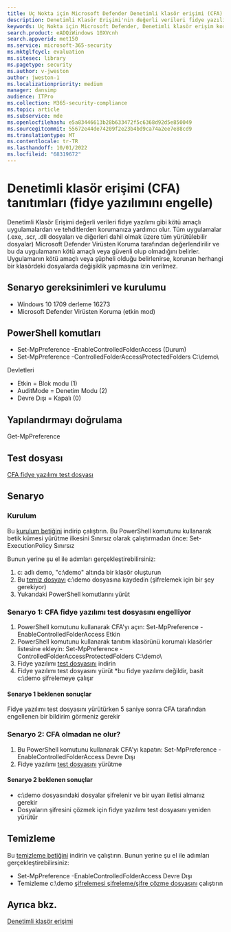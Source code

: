 ```yaml
---
title: Uç Nokta için Microsoft Defender Denetimli klasör erişimi (CFA) tanıtımları
description: Denetimli Klasör Erişimi'nin değerli verileri fidye yazılımı gibi kötü amaçlı uygulamalardan ve tehditlerden nasıl koruduğunu gösterir.
keywords: Uç Nokta için Microsoft Defender, Denetimli klasör erişim koruması, Denetimli klasör erişimi tanıtımı
search.product: eADQiWindows 10XVcnh
search.appverid: met150
ms.service: microsoft-365-security
ms.mktglfcycl: evaluation
ms.sitesec: library
ms.pagetype: security
ms.author: v-jweston
author: jweston-1
ms.localizationpriority: medium
manager: dansimp
audience: ITPro
ms.collection: M365-security-compliance
ms.topic: article
ms.subservice: mde
ms.openlocfilehash: e5a83446613b28b633472f5c6368d92d5e850049
ms.sourcegitcommit: 55672e44de74209f2e23b4bd9ca74a2ee7e88cd9
ms.translationtype: MT
ms.contentlocale: tr-TR
ms.lasthandoff: 10/01/2022
ms.locfileid: "68319672"
---
```

# <a name="controlled-folder-access-cfa-demonstrations-block-ransomware"></a>Denetimli klasör erişimi (CFA) tanıtımları (fidye yazılımını engelle)

Denetimli Klasör Erişimi değerli verileri fidye yazılımı gibi kötü amaçlı uygulamalardan ve tehditlerden korumanıza yardımcı olur. Tüm uygulamalar (.exe, .scr, .dll dosyaları ve diğerleri dahil olmak üzere tüm yürütülebilir dosyalar) Microsoft Defender Virüsten Koruma tarafından değerlendirilir ve bu da uygulamanın kötü amaçlı veya güvenli olup olmadığını belirler. Uygulamanın kötü amaçlı veya şüpheli olduğu belirlenirse, korunan herhangi bir klasördeki dosyalarda değişiklik yapmasına izin verilmez.

## <a name="scenario-requirements-and-setup"></a>Senaryo gereksinimleri ve kurulumu

- Windows 10 1709 derleme 16273
- Microsoft Defender Virüsten Koruma (etkin mod)

## <a name="powershell-commands"></a>PowerShell komutları

- Set-MpPreference -EnableControlledFolderAccess (Durum)
- Set-MpPreference -ControlledFolderAccessProtectedFolders C:\demo\

Devletleri
- Etkin = Blok modu (1)
- AuditMode = Denetim Modu (2)
- Devre Dışı = Kapalı (0)

## <a name="verify-configuration"></a>Yapılandırmayı doğrulama

Get-MpPreference

## <a name="test-file"></a>Test dosyası
[CFA fidye yazılımı test dosyası](https://demo.wd.microsoft.com/Content/ransomware_testfile_unsigned.exe)

## <a name="scenarios"></a>Senaryo

### <a name="setup"></a>Kurulum

Bu [kurulum betiğini](https://demo.wd.microsoft.com/Content/CFA_SetupScript.zip) indirip çalıştırın. Bu PowerShell komutunu kullanarak betik kümesi yürütme ilkesini Sınırsız olarak çalıştırmadan önce: Set-ExecutionPolicy Sınırsız

Bunun yerine şu el ile adımları gerçekleştirebilirsiniz:

1. c: adlı demo, "c:\demo" altında bir klasör oluşturun
2. Bu [temiz dosyayı](https://demo.wd.microsoft.com/Content/testfile_safe.txt) c:\demo dosyasına kaydedin (şifrelemek için bir şey gerekiyor)
3. Yukarıdaki PowerShell komutlarını yürüt

### <a name="scenario-1-cfa-blocks-ransomware-test-file"></a>Senaryo 1: CFA fidye yazılımı test dosyasını engelliyor

1. PowerShell komutunu kullanarak CFA'yı açın: Set-MpPreference -EnableControlledFolderAccess Etkin
2. PowerShell komutunu kullanarak tanıtım klasörünü korumalı klasörler listesine ekleyin: Set-MpPreference -ControlledFolderAccessProtectedFolders C:\demo\
3. Fidye yazılımı [test dosyasını](https://demo.wd.microsoft.com/Content/ransomware_testfile_unsigned.exe) indirin
4. Fidye yazılımı test dosyasını yürüt *bu fidye yazılımı değildir, basit c:\demo şifrelemeye çalışır

#### <a name="scenario-1-expected-results"></a>Senaryo 1 beklenen sonuçlar

Fidye yazılımı test dosyasını yürütürken 5 saniye sonra CFA tarafından engellenen bir bildirim görmeniz gerekir

### <a name="scenario-2-what-would-happen-without-cfa"></a>Senaryo 2: CFA olmadan ne olur?

1. Bu PowerShell komutunu kullanarak CFA'yı kapatın: Set-MpPreference -EnableControlledFolderAccess Devre Dışı
2. Fidye yazılımı [test dosyasını](https://demo.wd.microsoft.com/Content/ransomware_testfile_unsigned.exe) yürütme

#### <a name="scenario-2-expected-results"></a>Senaryo 2 beklenen sonuçlar

- c:\demo dosyasındaki dosyalar şifrelenir ve bir uyarı iletisi almanız gerekir
- Dosyaların şifresini çözmek için fidye yazılımı test dosyasını yeniden yürütür

## <a name="clean-up"></a>Temizleme

Bu [temizleme betiğini](https://demo.wd.microsoft.com/Content/ASR_CFA_CleanupScript.zip) indirin ve çalıştırın. Bunun yerine şu el ile adımları gerçekleştirebilirsiniz:

- Set-MpPreference -EnableControlledFolderAccess Devre Dışı
- Temizleme c:\demo [şifrelemesi şifreleme/şifre çözme dosyasını](https://demo.wd.microsoft.com/Content/ransomware_cleanup_encrypt_decrypt.exe) çalıştırın

## <a name="see-also"></a>Ayrıca bkz.
[Denetimli klasör erişimi](/windows/threat-protection/windows-defender-exploit-guard/controlled-folders-exploit-guard?ocid=wd-av-demo-cfa-bottom)
